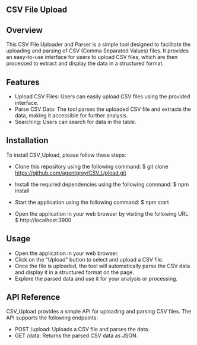 ## CSV File Upload

## Overview
This CSV File Uploader and Parser is a simple tool designed to facilitate the uploading and parsing of CSV (Comma Separated Values) files. It provides an easy-to-use interface for users to upload CSV files, which are then processed to extract and display the data in a structured format.

## Features
- Upload CSV Files: Users can easily upload CSV files using the provided interface.
- Parse CSV Data: The tool parses the uploaded CSV file and extracts the data, making it accessible for further analysis.
- Searching: Users can search for data in the table.

## Installation
To install CSV_Upload, please follow these steps:

- Clone this repository using the following command:
$ git clone https://github.com/agentgrey/CSV_Upload.git

- Install the required dependencies using the following command:
$ npm install 

- Start the application using the following command:
$ npm start 

- Open the application in your web browser by visiting the following URL:
$ http://localhost:3900

## Usage
- Open the application in your web browser.
- Click on the "Upload" button to select and upload a CSV file.
- Once the file is uploaded, the tool will automatically parse the CSV data and display it in a structured format on the page.
- Explore the parsed data and use it for your analysis or processing.

## API Reference
CSV_Upload provides a simple API for uploading and parsing CSV files. The API supports the following endpoints:

- POST /upload: Uploads a CSV file and parses the data.
- GET /data: Returns the parsed CSV data as JSON.
